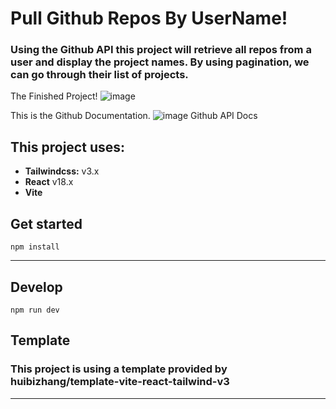 # Pull Github Repos By UserName!
### Using the Github API this project will retrieve all repos from a user and display the project names. By using pagination, we can go through their list of projects.

The Finished Project!
![image](https://user-images.githubusercontent.com/39189903/189508170-7f8b2546-c576-4a6c-b4a0-f1347c9e540c.png)

This is the Github Documentation.
![image](https://user-images.githubusercontent.com/39189903/189508666-45e2d799-c323-4465-8ed0-51bc7adad40d.png)
Github API Docs


## This project uses:
- **Tailwindcss:** v3.x
- **React** v18.x
- **Vite**

## Get started
```
npm install
```

---
## Develop
``` 
npm run dev
```

## Template
### This project is using a template provided by huibizhang/template-vite-react-tailwind-v3
---


